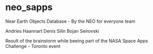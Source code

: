 neo_sapps
=========

Near Earth Objects Database - By the NEO for everyone team 

Andries Haannart
Denis Silin
Bojan Seirovski

Result of the brainstorm while beeing part of the 
NASA Space Apps Challenge - Toronto event